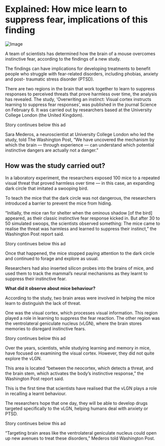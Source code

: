 # Explained: How mice learn to suppress fear, implications of this finding

![Image](https://images.indianexpress.com/2025/02/Over-the-years-scientists-while-studying-learning-and-memory-in-mice-have-focused-on-examining-the-visual-cortex.-Wikimedia-Commons.jpg?w=640)

A team of scientists has determined how the brain of a mouse overcomes
instinctive fear, according to the findings of a new study.

The findings can have implications for developing treatments to benefit people
who struggle with fear-related disorders, including phobias, anxiety and post-
traumatic stress disorder (PTSD).

There are two regions in the brain that work together to learn to suppress
responses to perceived threats that prove harmless over time, the analysis has
revealed. The study, ‘Overwriting an instinct: Visual cortex instructs
learning to suppress fear responses’, was published in the journal Science on
February 6. It was carried out by researchers based at the University College
London (the United Kingdom).

Story continues below this ad

Sara Mederos, a neuroscientist at University College London who led the study,
told The Washington Post, “We have uncovered the mechanism by which the brain
— through experience — can understand which potential instinctive dangers are
actually not a danger.”

## **How was the study carried out?**

In a laboratory experiment, the researchers exposed 100 mice to a repeated
visual threat that proved harmless over time — in this case, an expanding dark
circle that imitated a swooping bird.

To teach the mice that the dark circle was not dangerous, the researchers
introduced a barrier to prevent the mice from hiding.

“Initially, the mice ran for shelter when the ominous shadow [of the bird]
appeared, as their classic instinctive fear response kicked in. But after 30
to 50 simulated swoops, the scientists observed something: The mice came to
realise the threat was harmless and learned to suppress their instinct,” the
Washington Post report said.

Story continues below this ad

Once that happened, the mice stopped paying attention to the dark circle and
continued to forage and explore as usual.

Researchers had also inserted silicon probes into the brains of mice, and used
them to track the mammal’s neural mechanisms as they learnt to suppress their
instinctive fear.

**What did it observe about mice behaviour?**

According to the study, two brain areas were involved in helping the mice
learn to distinguish the lack of threat.

One was the visual cortex, which processes visual information. This region
played a role in learning to suppress the fear reaction. The other region was
the ventrolateral geniculate nucleus (vLGN), where the brain stores memories
to disregard instinctive fears.

Story continues below this ad

Over the years, scientists, while studying learning and memory in mice, have
focused on examining the visual cortex. However, they did not quite explore
the vLGN.

This area is located “between the neocortex, which detects a threat, and the
brain stem, which activates the body’s instinctive response,” the Washington
Post report said.

This is the first time that scientists have realised that the vLGN plays a
role in recalling a learnt behaviour.

The researchers hope that one day, they will be able to develop drugs targeted
specifically to the vLGN, helping humans deal with anxiety or PTSD.

Story continues below this ad

“Targeting brain areas like the ventrolateral geniculate nucleus could open up
new avenues to treat these disorders,” Mederos told Washington Post.

